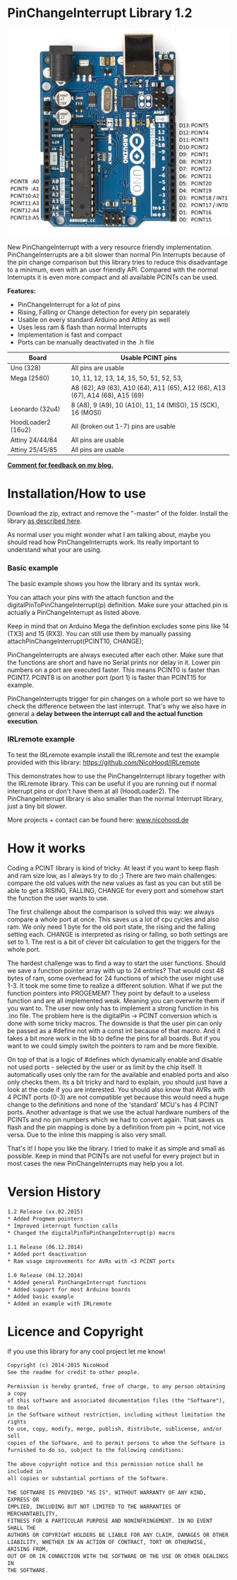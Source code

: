 PinChangeInterrupt Library 1.2
==============================

![Header Picture](header.jpg)



New PinChangeInterrupt with a very resource friendly implementation.
PinChangeInterrupts are a bit slower than normal Pin Interrupts because of the pin change comparison
but this library tries to reduce this disadvantage to a minimum, even with an user friendly API.
Compared with the normal Interrupts it is even more compact and all available PCINTs can be used.

**Features:**
* PinChangeInterrupt for a lot of pins
* Rising, Falling or Change detection for every pin separately
* Usable on every standard Arduino and Attiny as well
* Uses less ram & flash than normal Interrupts
* Implementation is fast and compact
* Ports can be manually deactivated in the .h file

| Board              | Usable PCINT pins                                                            |
| -------------------|------------------------------------------------------------------------------|
| Uno (328)          | All pins are usable                                                          |
| Mega (2560)        | 10, 11, 12, 13, 14, 15, 50, 51, 52, 53,                                      |
|                    | A8 (62), A9 (63), A10 (64), A11 (65), A12 (66), A13 (67), A14 (68), A15 (69) |
| Leonardo (32u4)    | 8 (A8), 9 (A9), 10 (A10), 11, 14 (MISO), 15 (SCK), 16 (MOSI)                 |
| HoodLoader2 (16u2) | All (broken out 1-7) pins are usable                                         |
| Attiny 24/44/84    | All pins are usable                                                          |
| Attiny 25/45/85    | All pins are usable                                                          |

**[Comment for feedback on my blog.](http://www.nicohood.de)**

Installation/How to use
=======================

Download the zip, extract and remove the "-master" of the folder.
Install the library [as described here](http://arduino.cc/en/pmwiki.php?n=Guide/Libraries).

As normal user you might wonder what I am talking about, maybe you should read how PinChangeInterrupts work.
Its really important to understand what your are using.

### Basic example
The basic example shows you how the library and its syntax work.

You can attach your pins with the attach function and the digitalPinToPinChangeInterrupt(p) definition.
Make sure your attached pin is actually a PinChangeInterrupt as listed above.

Keep in mind that on Arduino Mega the definition excludes some pins like 14 (TX3) and 15 (RX3).
You can still use them by manually passing attachPinChangeInterrupt(PCINT10, CHANGE);

PinChangeInterrupts are always executed after each other. Make sure that the functions are short and have no Serial prints nor delay in it.
Lower pin numbers on a port are executed faster. This means PCINT0 is faster than PCINT7. PCINT8 is on another port (port 1) is faster than PCINT15 for example.

PinChangeInterrupts trigger for pin changes on a whole port so we have to check the difference between the last interrupt.
That's why we also have in general a **delay between the interrupt call and the actual function execution**.

### IRLremote example

To test the IRLremote example install the IRLremote and test the example provided with this library:
https://github.com/NicoHood/IRLremote

This demonstrates how to use the PinChangeInterrupt library together with the IRLremote library. This can be useful if you are running out if normal
interrupt pins or don't have them at all (HoodLoader2). The PinChangeInterrupt library is also smaller than the normal Interrupt library, just a tiny bit slower.


More projects + contact can be found here:
www.nicohood.de

How it works
============

Coding a PCINT library is kind of tricky. At least if you want to keep flash and ram size low, as I always try to do ;)
There are two main challenges: compare the old values with the new values as fast as you can but still be able to get a RISING, FALLING, CHANGE for every port
and somehow start the function the user wants to use.

The first challenge about the comparison is solved this way: we always compare a whole port at once. This saves us a lot of cpu cycles and also ram.
We only need 1 byte for the old port state, the rising and the falling setting each. CHANGE is interpreted as rising or falling, so both settings are set to 1.
The rest is a bit of clever bit calculation to get the triggers for the whole port.

The hardest challenge was to find a way to start the user functions. Should we save a function pointer array with up to 24 entries? That would cost 48 bytes of ram,
some overhead for 24 functions of which the user might use 1-3. It took me some time to realize a different solution. What if we put the function pointers into PROGEMEM?
They point by default to a useless function and are all implemented weak. Meaning you can overwrite them if you want to.
The user now only has to implement a strong function in his .ino file. The problem here is the digitalPin -> PCINT conversion which is done with some tricky macros.
The downside is that the user pin can only be passed as a #define not with a const int because of that macro. And it takes a bit more work in the lib to define the pins for all boards.
But if you want to we could simply switch the pointers to ram and be more flexible.

On top of that is a logic of #defines which dynamically enable and disable not used ports - selected by the user or as limit by the chip itself.
It automatically uses only the ram for the available and enabled ports and also only checks them. Its a bit tricky and hard to explain, you should just have a look
at the code if you are interested. You should also know that AVRs with 4 PCINT ports (0-3) are not compatible yet because this would need a huge change to the definitions and
none of the 'standard' MCU's has 4 PCINT ports. Another advantage is that we use the actual hardware numbers of the PCINTs and no pin numbers which we had to convert again.
That saves us flash and the pin mapping is done by a definition from pin -> pcint, not vice versa. Due to the inline this mapping is also very small.

That's it! I hope you like the library. I tried to make it as simple and small as possible. Keep in mind that PCINTs are not useful for every project but in most cases
the new PinChangeInterrupts may help you a lot.

Version History
===============
```
1.2 Release (xx.02.2015)
* Added Progmem pointers
* Improved interrupt function calls
* Changed the digitalPinToPinChangeInterrupt(p) macro

1.1 Release (06.12.2014)
* Added port deactivation
* Ram usage improvements for AVRs with <3 PCINT ports

1.0 Release (04.12.2014)
* Added general PinChangeInterrupt functions
* Added support for most Arduino boards
* Added basic example
* Added an example with IRLremote
```


Licence and Copyright
=====================
If you use this library for any cool project let me know!

```
Copyright (c) 2014-2015 NicoHood
See the readme for credit to other people.

Permission is hereby granted, free of charge, to any person obtaining a copy
of this software and associated documentation files (the "Software"), to deal
in the Software without restriction, including without limitation the rights
to use, copy, modify, merge, publish, distribute, sublicense, and/or sell
copies of the Software, and to permit persons to whom the Software is
furnished to do so, subject to the following conditions:

The above copyright notice and this permission notice shall be included in
all copies or substantial portions of the Software.

THE SOFTWARE IS PROVIDED "AS IS", WITHOUT WARRANTY OF ANY KIND, EXPRESS OR
IMPLIED, INCLUDING BUT NOT LIMITED TO THE WARRANTIES OF MERCHANTABILITY,
FITNESS FOR A PARTICULAR PURPOSE AND NONINFRINGEMENT. IN NO EVENT SHALL THE
AUTHORS OR COPYRIGHT HOLDERS BE LIABLE FOR ANY CLAIM, DAMAGES OR OTHER
LIABILITY, WHETHER IN AN ACTION OF CONTRACT, TORT OR OTHERWISE, ARISING FROM,
OUT OF OR IN CONNECTION WITH THE SOFTWARE OR THE USE OR OTHER DEALINGS IN
THE SOFTWARE.
```
